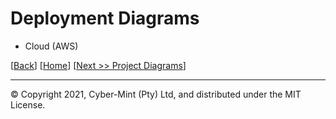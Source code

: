 # Deployment Diagrams
* Cloud (AWS)

[[Back](./cyber-security.md)] [[Home](./README.md)] [[Next >> Project Diagrams](./projects.md)]
<br>

---
&copy; Copyright 2021, Cyber-Mint (Pty) Ltd, and distributed under the MIT License.
